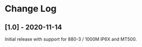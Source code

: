 # Change Log

## [1.0] - 2020-11-14

Initial release with support for 880-3 / 1000M IP6X and MT500.
